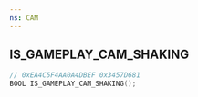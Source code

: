 ```yaml
---
ns: CAM
---
```

## IS_GAMEPLAY_CAM_SHAKING

```c
// 0xEA4C5F4AA0A4DBEF 0x3457D681
BOOL IS_GAMEPLAY_CAM_SHAKING();
```

